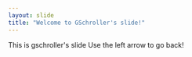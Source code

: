 ```yaml
---
layout: slide
title: "Welcome to GSchroller's slide!"
---
```

This is gschroller's slide
Use the left arrow to go back!
